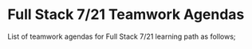 # Full Stack 7/21 Teamwork Agendas

List of teamwork agendas for Full Stack 7/21  learning path as follows;


